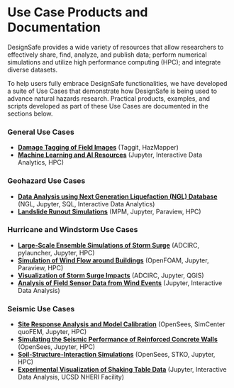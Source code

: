 # Use Case Products and Documentation

DesignSafe provides a wide variety of resources that allow researchers to effectively share, find, analyze, and publish data; perform numerical simulations and utilize high performance computing (HPC); and integrate diverse datasets.  

To help users fully embrace DesignSafe functionalities, we have developed a suite of Use Cases that demonstrate how DesignSafe is being used to advance natural hazards research.  Practical products, examples, and scripts developed as part of these Use Cases are documented in the sections below.  

### General Use Cases
* [**Damage Tagging of Field Images**](haan/usecase.md) (Taggit, HazMapper)
* [**Machine Learning and AI Resources**](ml_resources/usecase.md) (Jupyter, Interactive Data Analytics, HPC)

### Geohazard Use Cases
* [**Data Analysis using Next Generation Liquefaction (NGL) Database**](brandenberg/usecase.md) (NGL, Jupyter, SQL, Interactive Data Analytics)
* [**Landslide Runout Simulations**](kumar/usecase.md) (MPM, Jupyter, Paraview, HPC)

### Hurricane and Windstorm Use Cases
* [**Large-Scale Ensemble Simulations of Storm Surge**](dawson/usecase.md)  (ADCIRC, pylauncher, Jupyter, HPC)
* [**Simulation of Wind Flow around Buildings**](kareen/usecase.md) (OpenFOAM, Jupyter, Paraview, HPC)
* [**Visualization of Storm Surge Impacts**](padgett/usecase.md) (ADCIRC, Jupyter, QGIS)
* [**Analysis of Field Sensor Data from Wind Events**](pinelli/usecase.md) (Jupyter, Interactive Data Analysis)

### Seismic Use Cases 
* [**Site Response Analysis and Model Calibration**](arduino/usecase.md) (OpenSees, SimCenter quoFEM, Jupyter, HPC)
* [**Simulating the Seismic Performance of Reinforced Concrete Walls**](lowes/usecase.md) (OpenSees, Jupyter, HPC)
* [**Soil-Structure-Interaction Simulations**](rathje/usecase.md) (OpenSees, STKO, Jupyter, HPC)
* [**Experimental Visualization of Shaking Table Data**](mosqueda/usecase.md) (Jupyter, Interactive Data Analysis, UCSD NHERI Facility)




